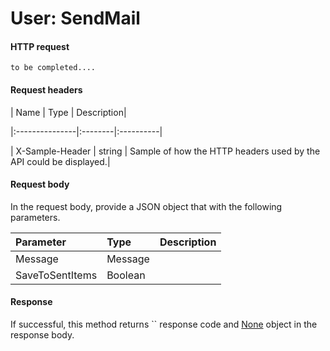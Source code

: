 # User: SendMail


#### HTTP request
```http
to be completed....
```
#### Request headers
| Name       | Type | Description|

|:---------------|:--------|:----------|

| X-Sample-Header  | string  | Sample of how the HTTP headers used by the API could be displayed.|

#### Request body
In the request body, provide a JSON object that with the following parameters.

| Parameter	   | Type	|Description|
|:---------------|:--------|:----------|
|Message|Message||
|SaveToSentItems|Boolean||

#### Response
If successful, this method returns `` response code and [None](../resources/none.md) object in the response body.
